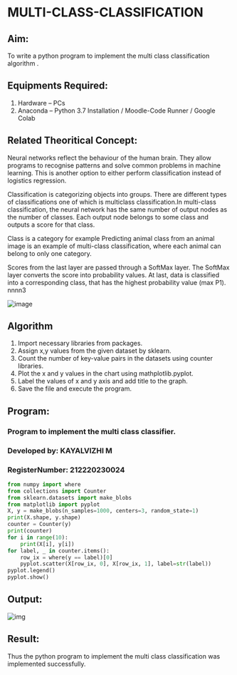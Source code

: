 # MULTI-CLASS-CLASSIFICATION
## Aim:
To write a python program to implement the multi class classification algorithm .

## Equipments Required:
1. Hardware – PCs
2. Anaconda – Python 3.7 Installation / Moodle-Code Runner / Google Colab

## Related Theoritical Concept:

Neural networks reflect the behaviour of the human brain. They allow programs to recognise patterns and solve common problems in machine learning. This is another option to either perform classification instead of logistics regression.

Classification is categorizing objects into groups. There are different types of classifications one of which is multiclass classification.In multi-class classification, the neural network has the same number of output nodes as the number of classes. Each output node belongs to some class and outputs a score for that class.

Class is a category for example Predicting animal class from an animal image is an example of multi-class classification, where each animal can belong to only one category.

Scores from the last layer are passed through a SoftMax layer. The SoftMax layer converts the score into probability values. At last, data is classified into a corresponding class, that has the highest probability value (max P1). nnnn3

![image](https://user-images.githubusercontent.com/75413726/164184310-34c5cb1b-d44a-41be-b36a-167aa6848835.png)


## Algorithm
1. Import necessary libraries from packages.
2. Assign x,y values from the given dataset by sklearn.
3. Count the number of key-value pairs in the datasets using counter libraries.
4. Plot the x and y values in the chart using mathplotlib.pyplot.
5. Label the values of x and y axis and add title to the graph.
6. Save the file and execute the program.

## Program:

### Program to implement the multi class classifier.
### Developed by: KAYALVIZHI M
### RegisterNumber: 212220230024 
```python
from numpy import where
from collections import Counter
from sklearn.datasets import make_blobs
from matplotlib import pyplot
X, y = make_blobs(n_samples=1000, centers=3, random_state=1)
print(X.shape, y.shape)
counter = Counter(y)
print(counter)
for i in range(10):
    print(X[i], y[i])
for label, _ in counter.items():
    row_ix = where(y == label)[0]
    pyplot.scatter(X[row_ix, 0], X[row_ix, 1], label=str(label))
pyplot.legend()
pyplot.show()
```
## Output:
![img](https://user-images.githubusercontent.com/75413726/164184815-ae7fe8a0-f9c0-4b53-b5f2-de820edc3988.jpg)


## Result:
Thus the python program to implement the multi class classification was implemented successfully.
